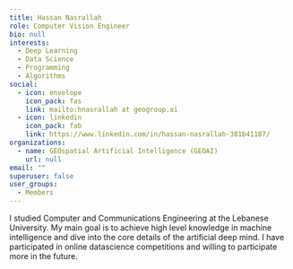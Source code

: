 ```yaml
---
title: Hassan Nasrallah
role: Computer Vision Engineer
bio: null
interests:
  - Deep Learning
  - Data Science
  - Programming
  - Algorithms
social:
  - icon: envelope
    icon_pack: fas
    link: mailto:hnasrallah at geogroup.ai
  - icon: linkedin
    icon_pack: fab
    link: https://www.linkedin.com/in/hassan-nasrallah-381b41187/
organizations:
  - name: GEOspatial Artificial Intelligence (GEOAI)
    url: null
email: ""
superuser: false
user_groups:
  - Members
---
```

I studied Computer and Communications Engineering at the Lebanese University. My main goal is to achieve high level knowledge in machine intelligence and dive into the core details of the artificial deep mind. I have participated in online datascience competitions and willing to participate more in the future. 